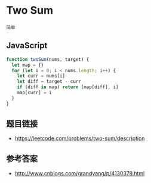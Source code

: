 # Two Sum 
`简单`

## JavaScript
```javascript
function twoSum(nums, target) {
  let map = {}
  for (let i = 0; i < nums.length; i++) {
    let curr = nums[i]
    let diff = target - curr
    if (diff in map) return [map[diff], i]
    map[curr] = i
  }
}
```

## 题目链接
* https://leetcode.com/problems/two-sum/description

## 参考答案
* http://www.cnblogs.com/grandyang/p/4130379.html
